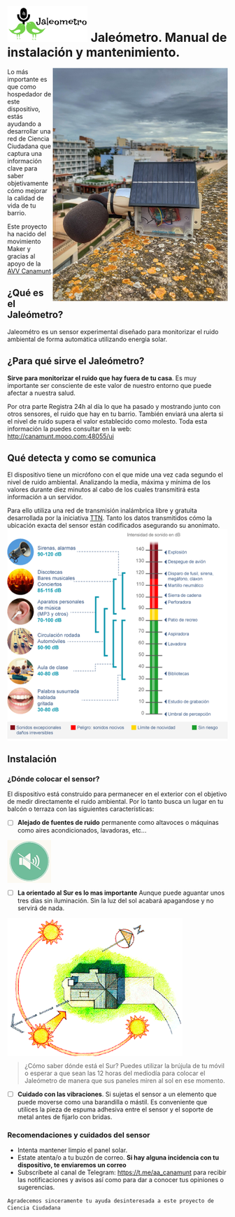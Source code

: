# <img src="./img/jaleometro_logo_min_transparent.png" />  Jaleómetro. Manual de instalación y mantenimiento.
<img src="./img/jaleometro_1.jpg" width="400" align="right"/> 

Lo más importante es que como hospedador de este dispositivo, estás ayudando a desarrollar una red de Ciencia Ciudadana que captura una información clave para saber objetivamente cómo mejorar la calidad de vida de tu barrio.

Este proyecto ha nacido del movimiento Maker y gracias al apoyo de la [AVV Canamunt](https://es-la.facebook.com/avvcanamunt/).

## ¿Qué es el Jaleómetro?

Jaleométro es un sensor experimental diseñado para monitorizar el ruido ambiental de forma automática utilizando energía solar.

## ¿Para qué sirve el Jaleómetro?

**Sirve para monitorizar el ruido que hay fuera de tu casa**. Es muy importante ser consciente de este valor de nuestro entorno que puede afectar a nuestra salud. 

Por otra parte Registra 24h al día lo que ha pasado y mostrando junto con otros sensores, el ruido que hay en tu barrio. También enviará una alerta si el nivel de ruido supera el valor establecido como molesto. Toda esta información la puedes consultar en la web: http://canamunt.mooo.com:48055/ui

## Qué detecta y como se comunica

El dispositivo tiene un micrófono con el que mide una vez cada segundo el nivel de ruido ambiental. Analizando la media, máxima y mínima de los valores durante diez minutos al cabo de los cuales transmitirá esta información a un servidor. 

Para ello utiliza una red de transmisión inalámbrica libre y gratuita desarrollada por la iniciativa [TTN](https://www.thethingsnetwork.org/community/mallorca/). Tanto los datos transmitidos cómo la ubicación exacta del sensor están codificados asegurando su anonimato.
<img src="./img/escala_dba.png" align="center"/> 

## Instalación
### ¿Dónde colocar el sensor?
El dispositivo está construido para permanecer en el exterior con el objetivo de medir directamente el ruido ambiental. Por lo tanto busca un lugar en tu balcón o terraza con las siguientes características:

- [ ] **Alejado de fuentes de ruido** permanente como altavoces o máquinas como aires acondicionados, lavadoras, etc...

<img src="./img/no_noise.png" width="100" align="center"/> 

- [ ] **La orientado al Sur es lo mas importante** Aunque puede aguantar unos tres días sin iluminación. Sin la luz del sol acabará apagandose y no servirá de nada.

<img src="./img/Optimal-Solar-Orientation.png" width="400" align="center"/> 

> ¿Cómo saber dónde está el Sur? Puedes utilizar la brújula de tu móvil o esperar a que sean las 12 horas del mediodía para colocar el Jaleómetro de manera que sus paneles miren al sol en ese momento.

- [ ] **Cuidado con las vibraciones**. Si sujetas el sensor a un elemento que puede moverse como una barandilla o mástil. Es conveniente que utilices la pieza de espuma adhesiva entre el sensor y el soporte de metal antes de fijarlo con bridas.

### Recomendaciones y cuidados del sensor
- Intenta mantener limpio el panel solar.
- Estate atenta/o a tu buzón de correo. **Si hay alguna incidencia con tu dispositivo, te enviaremos un correo**
- Subscríbete al canal de Telegram: https://t.me/aa_canamunt para recibir las notificaciones y avisos así como para dar a conocer tus opiniones o sugerencias.

```
Agradecemos sinceramente tu ayuda desinteresada a este proyecto de Ciencia Ciudadana
```




